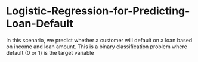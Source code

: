# Logistic-Regression-for-Predicting-Loan-Default
In this scenario, we predict whether a customer will default on a loan based on income and loan amount. This is a binary classification problem where default (0 or 1) is the target variable
